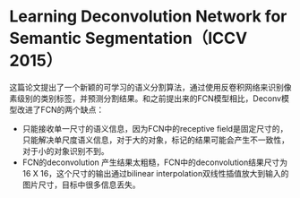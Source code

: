 
# Learning Deconvolution Network for Semantic Segmentation（ICCV 2015）

这篇论文提出了一个新颖的可学习的语义分割算法，通过使用反卷积网络来识别像素级别的类别标签，并预测分割结果。和之前提出来的FCN模型相比，Deconv模型改进了FCN的两个缺点：

* 只能接收单一尺寸的语义信息，因为FCN中的receptive field是固定尺寸的，只能解决单尺度语义信息，对于大的对象，标记的结果可能会产生不一致性，对于小的对象识别不到。
* FCN的deconvolution 产生结果太粗糙，FCN中的deconvolution结果尺寸为16 X 16，这个尺寸的输出通过bilinear interpolation双线性插值放大到输入的图片尺寸，目标中很多信息丢失。
